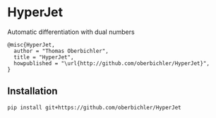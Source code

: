 # HyperJet
Automatic differentiation with dual numbers

```
@misc{HyperJet,
  author = "Thomas Oberbichler",
  title = "HyperJet",
  howpublished = "\url{http://github.com/oberbichler/HyperJet}",
}
```

## Installation

```
pip install git+https://github.com/oberbichler/HyperJet
```
